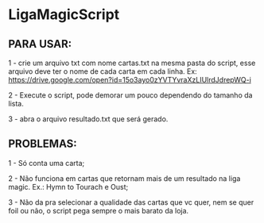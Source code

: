 # LigaMagicScript

## PARA USAR:

1 - crie um arquivo txt com nome cartas.txt na mesma pasta do script, esse arquivo deve ter o nome de cada carta em cada linha. Ex: https://drive.google.com/open?id=15o3ayo0zYVTYvraXzLIUlrdJdrepWQ-i

2 - Execute o script, pode demorar um pouco dependendo do tamanho da lista.

3 - abra o arquivo resultado.txt que será gerado.

## PROBLEMAS:

1 - Só conta uma carta;

2 - Não funciona em cartas que retornam mais de um resultado na liga magic. Ex.: Hymn to Tourach e Oust;

3 - Não da pra selecionar a qualidade das cartas que vc quer, nem se quer foil ou não, o script pega sempre o mais barato da loja.
